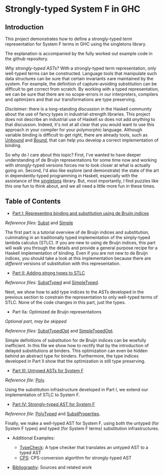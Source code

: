 # Strongly-typed System F in GHC

## Introduction

This project demonstrates how to define a strongly-typed term representation for System F terms in GHC using the singletons library.

The explanation is accompanied by the fully worked out example code in the github repository.

*Why strongly-typed ASTs?*
With a strongly-typed term representation, only well-typed terms can be constructed. Language tools that manipulate such data structures can be sure that certain invariants ≥are maintained by the system. For example, the definition of capture-avoiding substitution can be difficult to get correct from scratch. By working with a typed representation, we can be sure that there are no scope-errors in our interpreters, compilers and optimizers and that our transformations are type preserving.

*Disclaimer*: there is a long-standing discussion in the Haskell community about the use of fancy types in industrial-strength libraries. This project does not describe an industrial use of Haskell so does not add *anything* to that discussion. Indeed, it's not at all clear that you would want to use this approach in your compiler for your polymorphic language. Although variable binding is difficult to get right, there are already tools, such as [Unbound](https://hackage.haskell.org/package/unbound) and [Bound](https://hackage.haskell.org/package/bound), that can help you develop a correct implementation of binding.

So why do I care about this topic? First, I've wanted to have deeper understanding of de Bruijn representations for some time now and working with strongly-typed versions forces me to look closer at what is actually going on. Second, I'd also like explore (and demonstrate) the state of the art in dependently-typed programming in Haskell, especially with the assistance of the [singletons](https://hackage.haskell.org/package/singletons) library. But, most importantly, I find puzzles like this one fun to think about, and we all need a little more fun in these times.

## Table of Contents

- [Part I: Representing binding and substitution using de Bruijn indices](debruijn1.md)

*Reference files:* [Subst](src/Subst.hs) and [Simple](src/Simple.hs)

The first part is a tutorial overview of de Bruijn indices and substitution, culminating in an traditionally typed implementation of the simply-typed lambda calculus (STLC). If you are new to using de Bruijn indices, this part will walk you through the details and provide a general purpose recipe for a Haskell implementation of binding.  Even if you are not new to de Bruijn indices, you should take a look at this implementation because there are *different* versions of substitution with this representation.

- [Part II: Adding strong types to STLC](debruijn2.md)

*Reference files:* [SubstTyped](src/SubstTyped.hs) and [SimpleTyped](src/SimpleTyped.hs).

Next, we show how to add type indices to the ASTs developed in the previous section to constrain the representation to only well-typed terms of STLC. None of the code changes in this part, just the types.

- Part IIa: Optimized de Bruijn representations

*Optional part, may be skipped*

*Reference files:* [SubstTypedOpt](src/SubstTypedOpt.hs) and [SimpleTypedOpt](src/SimpleTypedOpt.hs).

Simple definitions of substitution for de Bruijn indices can be woefully inefficient. In this file we show how to rectify that by the introduction of delayed substitutions at binders. This optimization can even be hidden behind an abstract type for binders. Furthermore, the type indices developed in Part II show that the optimization is still type preserving.

- [Part III: Untyped ASTs for System F](debruijn3.md)

*Reference file:* [Poly](src/Poly.hs).

Using the substitution infrastructure developed in Part I, we extend our implementation of STLC to System F.

- [Part IV: Strongly-typed AST for System F](debruijn4.md)

*Reference file:* [PolyTyped](src/PolyTyped.hs) and [SubstProperties](src/SubstProperties.hs).

Finally, we make a well-typed AST for System F, using both the untyped (for System F types) and typed (for System F terms) substitution infrastructures.

- Additional Examples:

  - [TypeCheck](src/TypeCheck.hs): A type checker that translates an untyped AST to a typed AST
  - [CPS](src/Cps.hs): CPS-conversion algorithm for strongly-typed AST

- [Bibliography](bibliography.md): Sources and related work
